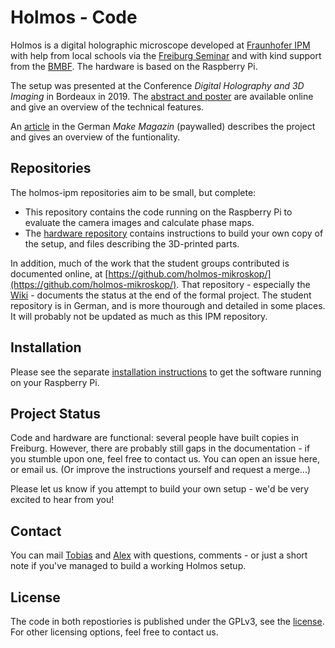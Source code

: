 # Holmos - Code

Holmos is a digital holographic microscope developed at [Fraunhofer IPM](http://ipm.fraunhofer.de) with help from local schools via the [Freiburg Seminar](https://freiburg-seminar.de) and with kind support from the [BMBF](https://www.bmbf.de).
The hardware is based on the Raspberry Pi.

The setup was presented at the Conference *Digital Holography and 3D Imaging* in Bordeaux in 2019.
The [abstract and poster](http://publica.fraunhofer.de/dokumente/N-546165.html) are available online and give an overview of the technical features.

An [article](https://www.heise.de/select/make/2020/2/1587411411090155) in the German *Make Magazin* (paywalled) describes the project and gives an overview of the funtionality.

## Repositories
The holmos-ipm repositories aim to be small, but complete:
* This repository contains the code running on the Raspberry Pi to evaluate the camera images and calculate phase maps.
* The [hardware repository](https://github.com/holmos-ipm/holmos-hardware/) contains instructions to build your own copy of the setup, and files describing the 3D-printed parts.

In addition, much of the work that the student groups contributed is documented online, at [https://github.com/holmos-mikroskop/](https://github.com/holmos-mikroskop/).
That repository - especially the [Wiki](https://github.com/holmos-mikroskop/holmos/wiki) - documents the status at the end of the formal project.
The student repository is in German, and is more thourough and detailed in some places. 
It will probably not be updated as much as this IPM repository.

## Installation
Please see the separate [installation instructions](INSTALL.md) to get the software running on your Raspberry Pi.

## Project Status
Code and hardware are functional: several people have built copies in Freiburg.
However, there are probably still gaps in the documentation - if you stumble upon one, feel free to contact us.
You can open an issue here, or email us.
(Or improve the instructions yourself and request a merge...)

Please let us know if you attempt to build your own setup - we'd be very excited to hear from you!

## Contact
You can mail [Tobias](mailto:tobias.beckmann@ipm.fraunhofer.de) and [Alex](mailto:alexander.bertz@ipm.fraunhofer.de) with questions, comments - or just a short note if you've managed to build a working Holmos setup.

## License
The code in both repostiories is published under the GPLv3, see the [license](license.md).
For other licensing options, feel free to contact us.
